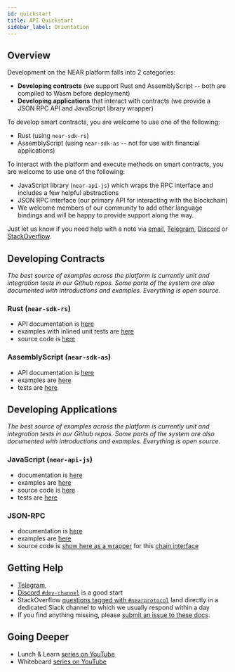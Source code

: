 ```yaml
---
id: quickstart
title: API Quickstart
sidebar_label: Orientation
---
```


## Overview

Development on the NEAR platform falls into 2 categories: 
- **Developing contracts** (we support Rust and AssemblyScript -- both are compiled to Wasm before deployment)
- **Developing applications** that interact with contracts (we provide a JSON RPC API and JavaScript library wrapper)

To develop smart contracts, you are welcome to use one of the following:
- Rust (using `near-sdk-rs`)
- AssemblyScript (using `near-sdk-as` -- not for use with financial applications)

To interact with the platform and execute methods on smart contracts, you are welcome to use one of the following:
- JavaScript library (`near-api-js`) which wraps the RPC interface and includes a few helpful abstractions
- JSON RPC interface (our primary API for interacting with the blockchain)
- We welcome members of our community to add other language bindings and will be happy to provide support along the way.  

Just let us know if you need help with a note via [email](mailto:hello@near.org), [Telegram](https://t.me/cryptonear), [Discord](http://near.chat/) or [StackOverflow](https://stackoverflow.com/questions/tagged/nearprotocol).


## Developing Contracts

*The best source of examples across the platform is currently unit and integration tests in our Github repos.  Some parts of the system are also documented with introductions and examples.  Everything is open source.*

### Rust (`near-sdk-rs`)
- API documentation is [here](https://docs.rs/near-sdk)
- examples with inlined unit tests are [here](https://github.com/near/near-sdk-rs/tree/master/examples)
- source code is [here](https://github.com/near/near-sdk-rs)

### AssemblyScript (`near-sdk-as`)
- API documentation is [here](https://near.github.io/near-sdk-as)
- examples are [here](https://github.com/near-examples)
- tests are [here](https://github.com/near/near-sdk-as/tree/master/sdk/assembly/__tests__)

## Developing Applications

*The best source of examples across the platform is currently unit and integration tests in our Github repos.  Some parts of the system are also documented with introductions and examples.  Everything is open source.*

### JavaScript (`near-api-js`)
- documentation is [here](/docs/roles/developer/examples/near-api-js/introduction)
- examples are [here](/docs/roles/developer/examples/near-api-js/examples)
- source code is [here](https://github.com/near/near-api-js/tree/master/src)
- tests are [here](https://github.com/near/near-api-js/tree/master/test)

### JSON-RPC
- documentation is [here](/docs/api/rpc)
- examples are [here](/docs/roles/developer/examples/near-api-js/examples#jsonrpcprovider)
- source code is [show here as a wrapper](https://github.com/near/near-api-js/blob/master/src/providers/json-rpc-provider.ts) for this [chain interface](https://github.com/near/nearcore/blob/master/chain/jsonrpc/src/lib.rs#L209)


## Getting Help
- [Telegram](https://t.me/cryptonear),
- [Discord `#dev-channel`](http://near.chat/) is a good start
- StackOverflow [questions tagged with `#nearprotocol`](https://stackoverflow.com/questions/tagged/nearprotocol) land directly in a dedicated Slack channel to which we usually respond within a day
- If you find anything missing, please [submit an issue to these docs](https://github.com/near/docs/issues).

## Going Deeper
- Lunch & Learn [series on YouTube](https://www.youtube.com/watch?v=mhJXsOKoSdg&list=PL9tzQn_TEuFW_t9QDzlQJZpEQnhcZte2y)
- Whiteboard [series on YouTube](https://www.youtube.com/playlist?list=PL9tzQn_TEuFWweVbfTbaedFdwVrvaYPq4)
